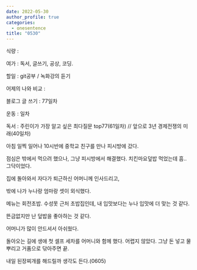 ```yaml
---
date: 2022-05-30
author_profile: true
categories:
  - onesentence
title: "0530"
---
```


식량 : 

여가 : 독서, 글쓰기, 공상, 코딩.

할일 : git공부 / 녹화강의 듣기

어제의 나와 비교 : 


블로그 글 쓰기 : 77일차

운동 : 일차

독서 : 주린이가 가장 알고 싶은 최다질문 top77(61일차)  // 앞으로 3년 경제전쟁의 미래(40일차)


아침 일찍 일어나 10시반에 중학교 친구를 만나 피시방에 갔다.

점심은 밖에서 먹으려 했으나, 그냥 피시방에서 해결했다. 치킨마요덮밥 먹었는데 흠.. 그닥이었다.

집에 돌아와서 자다가 퇴근하신 어머니께 인사드리고,

밖에 나가 누나랑 엄마랑 셋이 외식했다.

메뉴는 회전초밥. 수성못 근처 초밥집인데, 내 입맛보다는 누나 입맛에 더 맞는 것 같다.

뜬금없지만 난 덮밥을 좋아하는 것 같다.

어머니가 많이 안드셔서 아쉬웠다. 

돌아오는 길에 생애 첫 셀프 세차를 어머니와 함께 했다. 어렵지 않았다. 그냥 돈 넣고 물뿌리고 거품으로 닦아주면 끝.

내일 된장찌개를 해드릴까 생각도 든다.(0605)
